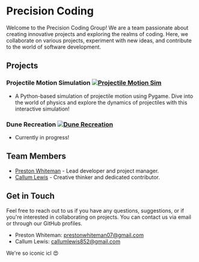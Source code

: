 # Precision Coding

Welcome to the Precision Coding Group! We are a team passionate about creating innovative projects and exploring the realms of coding. Here, we collaborate on various projects, experiment with new ideas, and contribute to the world of software development.

## Projects

### Projectile Motion Simulation [![Projectile Motion Sim](https://img.shields.io/badge/-Projectile_Motion_Sim-blue)](https://github.com/Quantum-Dev-Group/Projectile-Motion-Sim)
- A Python-based simulation of projectile motion using Pygame. Dive into the world of physics and explore the dynamics of projectiles with this interactive simulation!

### Dune Recreation [![Dune Recreation](https://img.shields.io/badge/-Dune_Recreation-green)](https://github.com/Quantum-Dev-Group/Dune-Recreation)
- Currently in progress!
## Team Members
- [Preston Whiteman](https://github.com/pestopasta74) - Lead developer and project manager.
- [Callum Lewis](https://github.com/CallumLewisGH) - Creative thinker and dedicated contributor.

## Get in Touch
Feel free to reach out to us if you have any questions, suggestions, or if you're interested in collaborating on projects. You can contact us via email or through our GitHub profiles.

- Preston Whiteman: prestonwhiteman07@gmail.com
- Callum Lewis: callumlewis852@gmail.com

We're so iconic icl 😍
